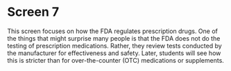 # Screen 7

This screen focuses on how the FDA regulates prescription drugs. One of the things that might surprise many people is that the FDA does not do the testing of prescription medications. Rather, they review tests conducted by the manufacturer for effectiveness and safety. Later, students will see how this is stricter than for over-the-counter (OTC) medications or supplements. 